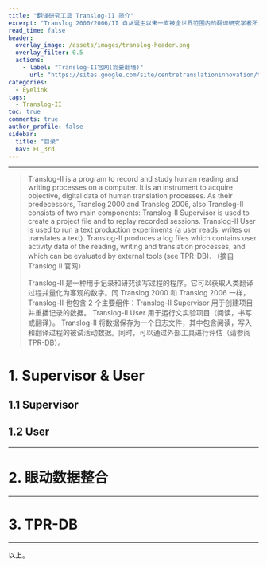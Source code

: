 ```yaml
---
title: "翻译研究工具 Translog-II 简介"
excerpt: "Translog 2000/2006/II 自从诞生以来一直被全世界范围内的翻译研究学者所广泛使用。其相较于传统的量化研究相比，融入了眼动数据的整合，从视觉信息提取的角度为翻译过程的量化研究提供了新的机会。"
read_time: false
header:
  overlay_image: /assets/images/translog-header.png
  overlay_filter: 0.5
  actions:
    - label: "Translog-II官网(需要翻墙)"
      url: "https://sites.google.com/site/centretranslationinnovation/translog-ii"
categories:
  - Eyelink
tags:
  - Translog-II
toc: true
comments: true
author_profile: false
sidebar:
  title: "目录"
  nav: EL_3rd
---
```


---

> Translog-II is a program to record and study human reading and writing processes on a computer. It is an instrument to acquire objective, digital data of human translation processes. As their predecessors, Translog 2000 and Translog 2006, also Translog-II consists of two main components: Translog-II Supervisor is used to create a project file and to replay recorded sessions. Translog-II User is used to run a text production experiments (a user reads, writes or translates a text). Translog-II produces a log files which contains user activity data of the reading, writing and translation processes, and which can be evaluated by external tools (see TPR-DB). （摘自 Translog II 官网）
>
> Translog-II 是一种用于记录和研究读写过程的程序。它可以获取人类翻译过程并量化为客观的数字。同 Translog 2000 和 Translog 2006 一样，Translog-II 也包含 2 个主要组件：Translog-II Supervisor 用于创建项目并重播记录的数据。 Translog-II User 用于运行文实验项目（阅读，书写或翻译）。 Translog-II 将数据保存为一个日志文件，其中包含阅读，写入和翻译过程的被试活动数据。同时，可以通过外部工具进行评估（请参阅TPR-DB）。

# 1. Supervisor & User

## 1.1 Supervisor 

## 1.2 User

---

# 2. 眼动数据整合

---

# 3. TPR-DB

---

以上。
